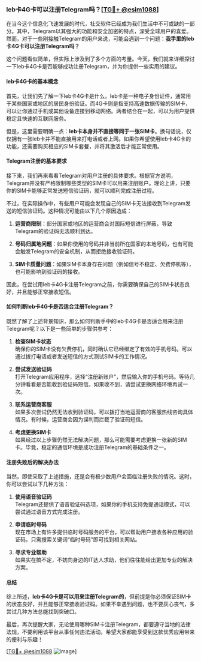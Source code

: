 ### leb卡4G卡可以注册Telegram吗？[[TG💪+ @esim1088](https://t.me/s/esim1088)]

在当今这个信息化飞速发展的时代，社交软件已经成为我们生活中不可或缺的一部分。其中，Telegram以其强大的功能和安全加密的特点，深受全球用户的喜爱。然而，对于一些刚接触Telegram的用户来说，可能会遇到一个问题：**我手里的leb卡4G卡可以注册Telegram吗？**

这个问题看似简单，但实际上涉及到了多个方面的考量。今天，我们就来详细探讨一下leb卡4G卡是否能够成功注册Telegram，并为你提供一些实用的建议。

#### leb卡4G卡的基本概念

首先，让我们先了解一下leb卡4G卡是什么。leb卡是一种电子身份证件，通常用于某些国家或地区的居民身份验证。而4G卡则是指支持高速数据传输的SIM卡，可以让你通过手机或其他设备连接到移动网络。两者结合在一起，可以为用户提供稳定且快速的互联网服务。

但是，这里需要明确一点：**leb卡本身并不直接等同于一张SIM卡**。换句话说，仅仅拥有一张leb卡并不能直接用来打电话或者上网。如果你希望使用leb卡4G卡的功能，还需要购买相应的SIM卡套餐，并将其激活后才能正常使用。

#### Telegram注册的基本要求

接下来，我们再来看看Telegram对用户注册的具体要求。根据官方说明，Telegram并没有严格限制哪些类型的SIM卡可以用来注册账户。理论上讲，只要你的SIM卡能够正常发送短信验证码，就可以顺利完成注册过程。

不过，在实际操作中，有些用户可能会发现自己的SIM卡无法接收到Telegram发送的短信验证码。这种情况可能由以下几个原因造成：

1. **运营商限制**：部分国家或地区的运营商会对国际短信进行屏蔽，导致Telegram的验证码无法顺利到达。
   
2. **号码归属地问题**：如果你使用的号码并非当前所在国家的本地号码，也有可能会触发Telegram的安全机制，从而拒绝接收验证码。

3. **SIM卡质量问题**：如果SIM卡本身存在问题（例如信号不稳定、欠费停机等），也可能影响到验证码的接收。

因此，在尝试用leb卡4G卡注册Telegram之前，你需要确保自己的SIM卡状态良好，并且能够正常接收短信。

#### 如何判断leb卡4G卡是否适合注册Telegram？

既然了解了上述背景知识，那么如何判断手中的leb卡4G卡是否适合用来注册Telegram呢？以下是一些简单的步骤供参考：

1. **检查SIM卡状态**  
   确保你的SIM卡没有欠费停机，同时确认它已经绑定了有效的手机号码。可以通过拨打电话或者发送短信的方式测试SIM卡的工作情况。

2. **尝试发送验证码**  
   打开Telegram应用程序，选择“注册新账户”，然后输入你的手机号码。等待几分钟看看是否能收到验证码短信。如果收不到，请尝试更换网络环境再试一次。

3. **联系运营商客服**  
   如果多次尝试仍然无法收到验证码，可以拨打当地运营商的客服热线咨询具体情况。有时候，运营商会因为误判而拦截了验证码短信。

4. **考虑更换SIM卡**  
   如果经过以上步骤仍然无法解决问题，那么可能需要考虑更换一张新的SIM卡。毕竟，稳定的通信环境是成功注册Telegram的基础条件之一。

#### 注册失败后的解决办法

当然，即使采取了上述措施，还是会有极少数用户会面临注册失败的情况。这时，你可以尝试以下几种方法：

1. **使用语音验证码**  
   Telegram还提供了语音验证码选项，如果你的手机支持免提通话模式，可以尝试通过语音方式完成注册。

2. **申请临时号码**  
   现在市场上有许多提供临时号码服务的平台，可以帮助用户接收各种应用的验证码。只需搜索关键词“临时号码”即可找到相关网站。

3. **寻求专业帮助**  
   如果实在搞不定，不妨向身边的IT达人求助，他们往往能给出更加专业的解决方案。

#### 总结

综上所述，**leb卡4G卡是可以用来注册Telegram的**，但前提是你必须保证SIM卡的状态良好，并且能够正常接收验证码。如果不幸遇到问题，也不要灰心丧气，多尝试几种方法总能找到突破口。

最后，再次提醒大家，无论使用哪种SIM卡注册Telegram，都要遵守当地的法律法规，不要利用该平台从事任何违法活动。希望大家都能享受到这款优秀应用带来的便利与乐趣！

[[TG💪+ @esim1088](https://t.me/s/esim1088) ![Image](https://i.postimg.cc/4NQfJmqS/Snipaste-2025-05-13-00-14-12.png)]
